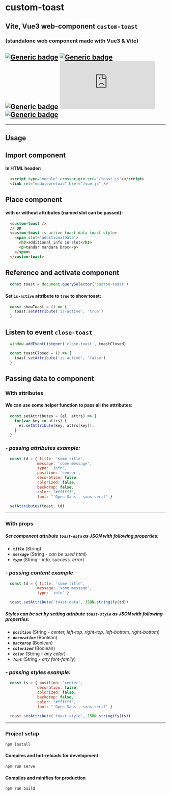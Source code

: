 # custom-toast

## Vite, Vue3 web-component `custom-toast`
### (standalone web component made with Vue3 & Vite)

## [![Generic badge](https://img.shields.io/badge/&#9881;-HTML-red.svg?style=flat&logo=HTML5)](https://developer.mozilla.org/en-US/docs/Web/Guide/HTML/HTML5) [![Generic badge](https://img.shields.io/badge/&#9881;-CSS-blue.svg?style=flat&logo=CSS3)](https://www.tutorialrepublic.com/css-tutorial/) [![Generic badge](https://img.shields.io/badge/&#9881;-JavaScript-yellow.svg?style=flat&logo=JavaScript)](https://developer.mozilla.org/en-US/docs/Web/JavaScript) [![Generic badge](https://img.shields.io/badge/&#9881;-VUE.js-BRIGHTGREEN.svg?style=flat&logo=Vue.js)](https://vuejs.org/) [![Generic badge](https://img.shields.io/badge/&#9881;-Vite-darkblue.svg?style=flat&logo=Vite)](https://vitejs.dev/)
<hr>

## Usage
## Import component
#### In HTML header:
```html
  <script type="module" crossorigin src="/toast.js"></script>
  <link rel="modulepreload" href="/vue.js" />
```

## Place component 
#### with or without attributes (named slot can be passed):
```html
  <custom-toast />
  // OR
  <custom-toast is-active toast-data toast-style>
    <span slot="additionalData">
      <h3>additional info in slot</h3>
      <p>tandar mandara broc</p>
    </span>
  </custom-toast>
```
## Reference and activate component
```js
  const toast = document.querySelector('custom-toast')
```
#### Set `is-active` attribute to `true` to show toast:
```js
  const showToast = () => {
    toast.setAttribute('is-active', 'true')
  }
```
## Listen to event `close-toast`
```js
  window.addEventListener('close-toast', toastClosed)

  const toastClosed = () => {
    toast.setAttribute('is-active', 'false')
  }
```
## Passing data to component
### With attributes
#### We can use some helper function to pass all the attributes:
```js
  const setAttributes = (el, attrs) => {
    for(var key in attrs) {
      el.setAttribute(key, attrs[key]);
    }
  }
```
### - *passing attributes example:*
```js
  const td = { title: 'some title', 
              message: 'some message', 
              type: 'info',
              position: 'center', 
              decoration: false, 
              colorized: false, 
              backdrop: false, 
              color: "#ffffff", 
              font: "'Open Sans', sans-serif" }

  setAttributes(toast, td)
```
<hr>


### With props
#####   Set component attribute `toast-data` as JSON with following properties: 
- ***`title`*** (String)
- ***`message`*** (String - *can be used html*)
- ***`type`*** (String - *info, success, error*)

### - *passing content example* 
```js
  const td = { title: 'some title', 
              message: 'some message', 
              type: 'info' }

  toast.setAttribute('toast-data', JSON.stringify(td))
```
##### Styles can be set by setting attribute `toast-style` as JSON with following properties:
 - ***`position`*** (String - *center, left-top, right-top, left-bottom, right-bottom*)
 - ***`decoration`*** (Boolean)
 - ***`backdrop`*** (Boolean)
 - ***`colorized`*** (Boolean)
 - ***`color`*** (String - *any color*)
 - ***`font`*** (String - *any font-family*)

### - ***passing styles example:***
```js
  const ts = { position: 'center', 
              decoration: false, 
              colorized: false, 
              backdrop: false, 
              color: "#ffffff", 
              font: "'Open Sans', sans-serif" }

  toast.setAttribute('toast-style', JSON.stringify(ts))
```
<hr>

### Project setup
```
npm install
```

#### Compiles and hot-reloads for development
```
npm run serve
```

#### Compiles and minifies for production
```
npm run build
```
